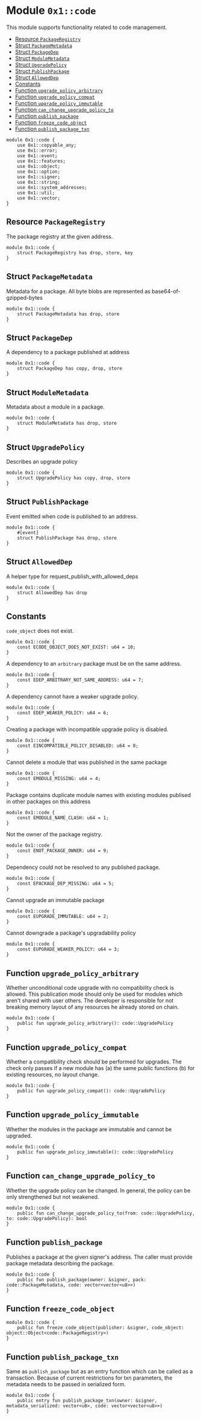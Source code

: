 
<a id="0x1_code"></a>

# Module `0x1::code`

This module supports functionality related to code management.


-  [Resource `PackageRegistry`](#0x1_code_PackageRegistry)
-  [Struct `PackageMetadata`](#0x1_code_PackageMetadata)
-  [Struct `PackageDep`](#0x1_code_PackageDep)
-  [Struct `ModuleMetadata`](#0x1_code_ModuleMetadata)
-  [Struct `UpgradePolicy`](#0x1_code_UpgradePolicy)
-  [Struct `PublishPackage`](#0x1_code_PublishPackage)
-  [Struct `AllowedDep`](#0x1_code_AllowedDep)
-  [Constants](#@Constants_0)
-  [Function `upgrade_policy_arbitrary`](#0x1_code_upgrade_policy_arbitrary)
-  [Function `upgrade_policy_compat`](#0x1_code_upgrade_policy_compat)
-  [Function `upgrade_policy_immutable`](#0x1_code_upgrade_policy_immutable)
-  [Function `can_change_upgrade_policy_to`](#0x1_code_can_change_upgrade_policy_to)
-  [Function `publish_package`](#0x1_code_publish_package)
-  [Function `freeze_code_object`](#0x1_code_freeze_code_object)
-  [Function `publish_package_txn`](#0x1_code_publish_package_txn)


```move
module 0x1::code {
    use 0x1::copyable_any;
    use 0x1::error;
    use 0x1::event;
    use 0x1::features;
    use 0x1::object;
    use 0x1::option;
    use 0x1::signer;
    use 0x1::string;
    use 0x1::system_addresses;
    use 0x1::util;
    use 0x1::vector;
}
```


<a id="0x1_code_PackageRegistry"></a>

## Resource `PackageRegistry`

The package registry at the given address.


```move
module 0x1::code {
    struct PackageRegistry has drop, store, key
}
```


<a id="0x1_code_PackageMetadata"></a>

## Struct `PackageMetadata`

Metadata for a package. All byte blobs are represented as base64&#45;of&#45;gzipped&#45;bytes


```move
module 0x1::code {
    struct PackageMetadata has drop, store
}
```


<a id="0x1_code_PackageDep"></a>

## Struct `PackageDep`

A dependency to a package published at address


```move
module 0x1::code {
    struct PackageDep has copy, drop, store
}
```


<a id="0x1_code_ModuleMetadata"></a>

## Struct `ModuleMetadata`

Metadata about a module in a package.


```move
module 0x1::code {
    struct ModuleMetadata has drop, store
}
```


<a id="0x1_code_UpgradePolicy"></a>

## Struct `UpgradePolicy`

Describes an upgrade policy


```move
module 0x1::code {
    struct UpgradePolicy has copy, drop, store
}
```


<a id="0x1_code_PublishPackage"></a>

## Struct `PublishPackage`

Event emitted when code is published to an address.


```move
module 0x1::code {
    #[event]
    struct PublishPackage has drop, store
}
```


<a id="0x1_code_AllowedDep"></a>

## Struct `AllowedDep`

A helper type for request_publish_with_allowed_deps


```move
module 0x1::code {
    struct AllowedDep has drop
}
```


<a id="@Constants_0"></a>

## Constants


<a id="0x1_code_ECODE_OBJECT_DOES_NOT_EXIST"></a>

`code_object` does not exist.


```move
module 0x1::code {
    const ECODE_OBJECT_DOES_NOT_EXIST: u64 = 10;
}
```


<a id="0x1_code_EDEP_ARBITRARY_NOT_SAME_ADDRESS"></a>

A dependency to an `arbitrary` package must be on the same address.


```move
module 0x1::code {
    const EDEP_ARBITRARY_NOT_SAME_ADDRESS: u64 = 7;
}
```


<a id="0x1_code_EDEP_WEAKER_POLICY"></a>

A dependency cannot have a weaker upgrade policy.


```move
module 0x1::code {
    const EDEP_WEAKER_POLICY: u64 = 6;
}
```


<a id="0x1_code_EINCOMPATIBLE_POLICY_DISABLED"></a>

Creating a package with incompatible upgrade policy is disabled.


```move
module 0x1::code {
    const EINCOMPATIBLE_POLICY_DISABLED: u64 = 8;
}
```


<a id="0x1_code_EMODULE_MISSING"></a>

Cannot delete a module that was published in the same package


```move
module 0x1::code {
    const EMODULE_MISSING: u64 = 4;
}
```


<a id="0x1_code_EMODULE_NAME_CLASH"></a>

Package contains duplicate module names with existing modules publised in other packages on this address


```move
module 0x1::code {
    const EMODULE_NAME_CLASH: u64 = 1;
}
```


<a id="0x1_code_ENOT_PACKAGE_OWNER"></a>

Not the owner of the package registry.


```move
module 0x1::code {
    const ENOT_PACKAGE_OWNER: u64 = 9;
}
```


<a id="0x1_code_EPACKAGE_DEP_MISSING"></a>

Dependency could not be resolved to any published package.


```move
module 0x1::code {
    const EPACKAGE_DEP_MISSING: u64 = 5;
}
```


<a id="0x1_code_EUPGRADE_IMMUTABLE"></a>

Cannot upgrade an immutable package


```move
module 0x1::code {
    const EUPGRADE_IMMUTABLE: u64 = 2;
}
```


<a id="0x1_code_EUPGRADE_WEAKER_POLICY"></a>

Cannot downgrade a package&apos;s upgradability policy


```move
module 0x1::code {
    const EUPGRADE_WEAKER_POLICY: u64 = 3;
}
```


<a id="0x1_code_upgrade_policy_arbitrary"></a>

## Function `upgrade_policy_arbitrary`

Whether unconditional code upgrade with no compatibility check is allowed. This
publication mode should only be used for modules which aren&apos;t shared with user others.
The developer is responsible for not breaking memory layout of any resources he already
stored on chain.


```move
module 0x1::code {
    public fun upgrade_policy_arbitrary(): code::UpgradePolicy
}
```


<a id="0x1_code_upgrade_policy_compat"></a>

## Function `upgrade_policy_compat`

Whether a compatibility check should be performed for upgrades. The check only passes if
a new module has (a) the same public functions (b) for existing resources, no layout change.


```move
module 0x1::code {
    public fun upgrade_policy_compat(): code::UpgradePolicy
}
```


<a id="0x1_code_upgrade_policy_immutable"></a>

## Function `upgrade_policy_immutable`

Whether the modules in the package are immutable and cannot be upgraded.


```move
module 0x1::code {
    public fun upgrade_policy_immutable(): code::UpgradePolicy
}
```


<a id="0x1_code_can_change_upgrade_policy_to"></a>

## Function `can_change_upgrade_policy_to`

Whether the upgrade policy can be changed. In general, the policy can be only
strengthened but not weakened.


```move
module 0x1::code {
    public fun can_change_upgrade_policy_to(from: code::UpgradePolicy, to: code::UpgradePolicy): bool
}
```


<a id="0x1_code_publish_package"></a>

## Function `publish_package`

Publishes a package at the given signer&apos;s address. The caller must provide package metadata describing the
package.


```move
module 0x1::code {
    public fun publish_package(owner: &signer, pack: code::PackageMetadata, code: vector<vector<u8>>)
}
```


<a id="0x1_code_freeze_code_object"></a>

## Function `freeze_code_object`



```move
module 0x1::code {
    public fun freeze_code_object(publisher: &signer, code_object: object::Object<code::PackageRegistry>)
}
```


<a id="0x1_code_publish_package_txn"></a>

## Function `publish_package_txn`

Same as `publish_package` but as an entry function which can be called as a transaction. Because
of current restrictions for txn parameters, the metadata needs to be passed in serialized form.


```move
module 0x1::code {
    public entry fun publish_package_txn(owner: &signer, metadata_serialized: vector<u8>, code: vector<vector<u8>>)
}
```
